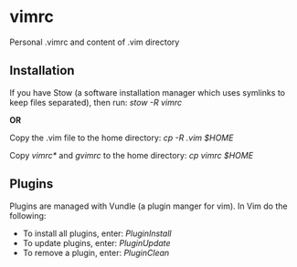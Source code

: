 # vimrc

Personal .vimrc and content of .vim directory

## Installation

If you have Stow (a software installation manager which uses
symlinks to keep files separated), then run: _stow -R vimrc_

**OR**

Copy the .vim file to the home directory: _cp -R .vim $HOME_

Copy _vimrc*_ and _gvimrc_ to the home directory: _cp *vimrc* $HOME_

## Plugins

Plugins are managed with Vundle (a plugin manger for vim). In Vim do
the following:

* To install all plugins, enter: *PluginInstall*
* To update plugins, enter: *PluginUpdate*
* To remove a plugin, enter: *PluginClean*
